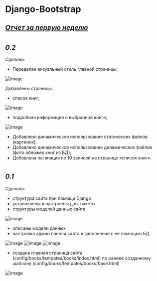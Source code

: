 # Django-Bootstrap

## [*Отчет за первую неделю*](https://docs.google.com/document/d/1BkrYGGKddjAsYsQeovS1hwn-a2syi1rSZSoG2ideOR0/edit?usp=sharing)

#
## *0.2*
*Сделано:*
- Переделан визуальный стиль главной страницы;
  
![image](https://github.com/GlazovDaniil/Django-Bootstrap/assets/78955311/ced2763a-e8bf-417c-a74b-d0dc7271e8f4)

Добавлены страницы:
- список книг,

![image](https://github.com/GlazovDaniil/Django-Bootstrap/assets/78955311/6c03ec9c-125c-4d9d-a660-6a91f939d46a)

- подробная информация о выбранной книге;

![image](https://github.com/GlazovDaniil/Django-Bootstrap/assets/78955311/9c45c491-e447-4cb3-9229-55aae7e1df40)

  
- Добавлено динамическое использование статических файлов (картинок);
- Добавлено динамическое использование динамических файлов (фото обложек книг из БД);
- Добавлена пагинация по 10 записей на странице «список книг».


#
## *0.1*
*Сделано:*
- структура сайта при помощи Django
- установлены и настроены доп. пакеты
- структуры моделей данных сайта

![image](https://github.com/GlazovDaniil/Django-Bootstrap/assets/78955311/b9ff1f1c-c3f2-46c4-bf0a-5c054edfd7ef)

- описаны модели данных
- настройка админ панели сайта и заполнение с ее помощью БД

![image](https://github.com/GlazovDaniil/Django-Bootstrap/assets/78955311/60a71897-b6e3-4b26-97d5-be4f69235557)
![image](https://github.com/GlazovDaniil/Django-Bootstrap/assets/78955311/d2999766-3d05-4072-85ab-cccd4d15f4e2)
![image](https://github.com/GlazovDaniil/Django-Bootstrap/assets/78955311/a1b87a9a-a754-4a31-a8c4-6d57f4db1abb)

- создана главная страница сайта (config/books/tempates/books/index.html) по ранеее созданному шаблону (config/books/tempates/books/base.html)

![image](https://github.com/GlazovDaniil/Django-Bootstrap/assets/78955311/fe3f50d2-c94c-4f59-856e-2ab16ffa4b17)


